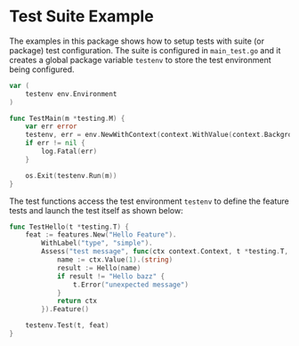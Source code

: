 # Test Suite Example

The examples in this package shows how to setup tests with suite (or package) 
test configuration. The suite is configured in `main_test.go` and it creates a 
global package variable `testenv` to store the test environment being configured.

```go
var (
	testenv env.Environment
)

func TestMain(m *testing.M) {
	var err error
	testenv, err = env.NewWithContext(context.WithValue(context.Background(), 1, "bazz"), envconf.New())
	if err != nil {
		log.Fatal(err)
	}

	os.Exit(testenv.Run(m))
}
```
The test functions access the test environment `testenv` to define the feature 
tests and launch the test itself as shown below:

```go
func TestHello(t *testing.T) {
	feat := features.New("Hello Feature").
		WithLabel("type", "simple").
		Assess("test message", func(ctx context.Context, t *testing.T, _ *envconf.Config) context.Context {
			name := ctx.Value(1).(string)
			result := Hello(name)
			if result != "Hello bazz" {
				t.Error("unexpected message")
			}
			return ctx
		}).Feature()

	testenv.Test(t, feat)
}
```
